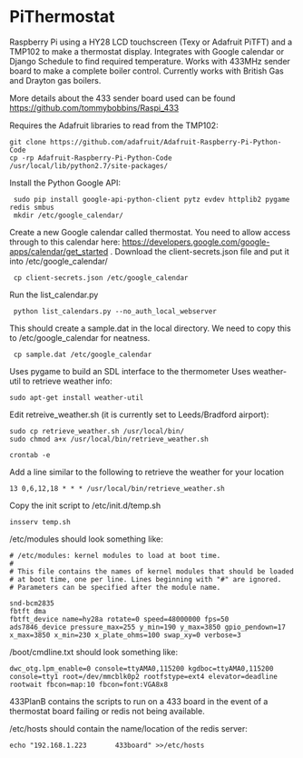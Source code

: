 PiThermostat
============

Raspberry Pi using a HY28 LCD touchscreen (Texy or Adafruit PiTFT) and a TMP102 to make a thermostat display. Integrates with Google calendar or Django Schedule to find required temperature. Works with 433MHz sender board to make a complete boiler control. Currently works with British Gas and Drayton gas boilers.

More details about the 433 sender board used can be found https://github.com/tommybobbins/Raspi_433

Requires the Adafruit libraries to read from the TMP102:

    git clone https://github.com/adafruit/Adafruit-Raspberry-Pi-Python-Code
    cp -rp Adafruit-Raspberry-Pi-Python-Code /usr/local/lib/python2.7/site-packages/

Install the Python Google API:

     sudo pip install google-api-python-client pytz evdev httplib2 pygame redis smbus
     mkdir /etc/google_calendar/

Create a new Google calendar called thermostat. You need to allow access through to this calendar here: https://developers.google.com/google-apps/calendar/get_started . Download the client-secrets.json file and put it into /etc/google_calendar/

     cp client-secrets.json /etc/google_calendar

Run the list_calendar.py

     python list_calendars.py --no_auth_local_webserver

This should create a sample.dat in the local directory. We need to copy this to /etc/google_calendar for neatness.
     
     cp sample.dat /etc/google_calendar

Uses pygame to build an SDL interface to the thermometer
Uses weather-util to retrieve weather info:

    sudo apt-get install weather-util

Edit retreive_weather.sh (it is currently set to Leeds/Bradford airport):

    sudo cp retrieve_weather.sh /usr/local/bin/
    sudo chmod a+x /usr/local/bin/retrieve_weather.sh

    crontab -e
Add a line similar to the following to retrieve the weather for your location

    13 0,6,12,18 * * * /usr/local/bin/retrieve_weather.sh

Copy the init script to /etc/init.d/temp.sh

    insserv temp.sh

/etc/modules should look something like:

    # /etc/modules: kernel modules to load at boot time.
    #
    # This file contains the names of kernel modules that should be loaded
    # at boot time, one per line. Lines beginning with "#" are ignored.
    # Parameters can be specified after the module name.

    snd-bcm2835
    fbtft dma
    fbtft_device name=hy28a rotate=0 speed=48000000 fps=50
    ads7846_device pressure_max=255 y_min=190 y_max=3850 gpio_pendown=17 x_max=3850 x_min=230 x_plate_ohms=100 swap_xy=0 verbose=3

/boot/cmdline.txt should look something like:

    dwc_otg.lpm_enable=0 console=ttyAMA0,115200 kgdboc=ttyAMA0,115200 console=tty1 root=/dev/mmcblk0p2 rootfstype=ext4 elevator=deadline rootwait fbcon=map:10 fbcon=font:VGA8x8

433PlanB contains the scripts to run on a 433 board in the event of a thermostat board failing or redis not being available.

/etc/hosts should contain the name/location of the redis server:
    
    echo "192.168.1.223       433board" >>/etc/hosts



